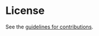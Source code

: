 # License

See the
[guidelines for contributions](https://github.com/TheEnbyperor/draft-blahaj-idr-bgp-mtu/blob/root/CONTRIBUTING.md).
